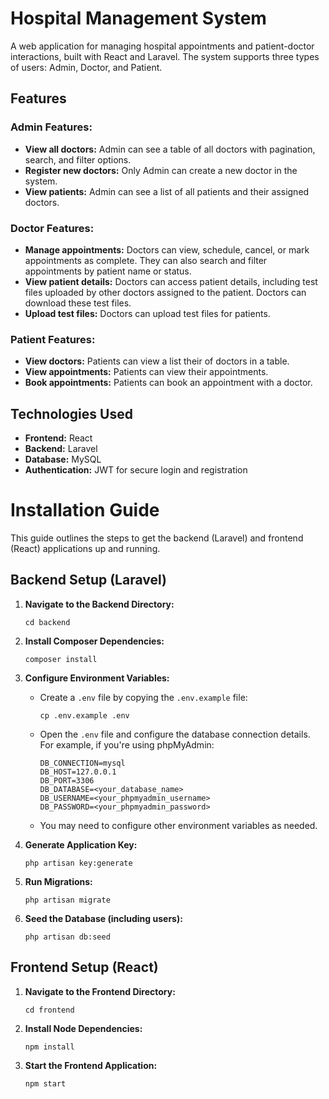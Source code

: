 # Hospital Management System

A web application for managing hospital appointments and patient-doctor interactions, built with React and Laravel. The system supports three types of users: Admin, Doctor, and Patient.

## Features

### Admin Features:
- **View all doctors:** Admin can see a table of all doctors with pagination, search, and filter options.
- **Register new doctors:** Only Admin can create a new doctor in the system.
- **View patients:** Admin can see a list of all patients and their assigned doctors.

### Doctor Features:
- **Manage appointments:** Doctors can view, schedule, cancel, or mark appointments as complete. They can also search and filter appointments by patient name or status.
- **View patient details:** Doctors can access patient details, including test files uploaded by other doctors assigned to the patient. Doctors can download these test files.
- **Upload test files:** Doctors can upload test files for patients.

### Patient Features:
- **View doctors:** Patients can view a list their of doctors in a table.
- **View appointments:** Patients can view their appointments.
- **Book appointments:** Patients can book an appointment with a doctor.

## Technologies Used
- **Frontend:** React
- **Backend:** Laravel
- **Database:** MySQL
- **Authentication:** JWT for secure login and registration

# Installation Guide

This guide outlines the steps to get the backend (Laravel) and frontend (React) applications up and running.

## Backend Setup (Laravel)

1.  **Navigate to the Backend Directory:**
    ```
    cd backend
    ```

2.  **Install Composer Dependencies:**
    ```
    composer install
    ```

3.  **Configure Environment Variables:**
    * Create a `.env` file by copying the `.env.example` file:
        ```
        cp .env.example .env
        ```
    * Open the `.env` file and configure the database connection details. For example, if you're using phpMyAdmin:
        ```dotenv
        DB_CONNECTION=mysql
        DB_HOST=127.0.0.1
        DB_PORT=3306
        DB_DATABASE=<your_database_name>
        DB_USERNAME=<your_phpmyadmin_username>
        DB_PASSWORD=<your_phpmyadmin_password>
        ```
    * You may need to configure other environment variables as needed.

4.  **Generate Application Key:**
    ```
    php artisan key:generate
    ```

5.  **Run Migrations:**
    ```
    php artisan migrate
    ```

6.  **Seed the Database (including users):**
    ```
    php artisan db:seed
    ```

## Frontend Setup (React)

1.  **Navigate to the Frontend Directory:**
    ```
    cd frontend
    ```

2.  **Install Node Dependencies:**
    ```
    npm install
    ```

3.  **Start the Frontend Application:**
    ```
    npm start
    ```

